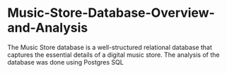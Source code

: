 # Music-Store-Database-Overview-and-Analysis
The Music Store database is a well-structured relational database that captures the essential details of a digital music store. The analysis of the database was done using Postgres SQL
